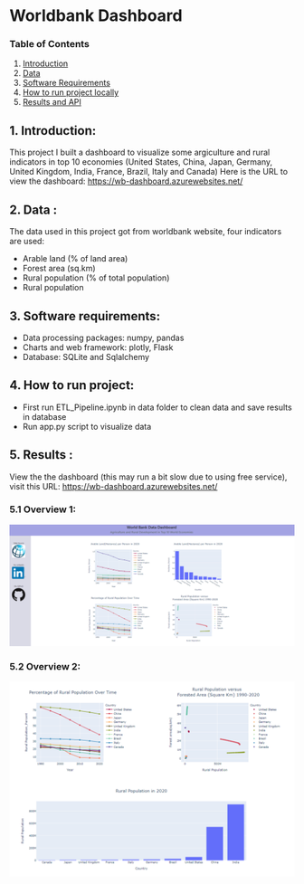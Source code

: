 # Worldbank Dashboard 


### Table of Contents
1. [Introduction](#intro)
2. [Data](#data)
3. [Software Requirements](#software)
4. [How to run project locally](#run)
5. [Results and API](#results)

## 1. Introduction<a id = "intro"></a>:
This project I built a dashboard to visualize some argiculture and rural indicators in top 10 economies (United States, China, Japan, Germany, United Kingdom, India, France, Brazil, Italy and Canada)
Here is the URL to view the dashboard: https://wb-dashboard.azurewebsites.net/

## 2. Data <a id = "data"></a>:
The data used in this project got from worldbank website, four indicators are used:
- Arable land (% of land area)
- Forest area (sq.km)
- Rural population (% of total population)
- Rural population

## 3. Software requirements<a id ="software"></a>:
- Data processing packages: numpy, pandas
- Charts and web framework: plotly, Flask
- Database: SQLite and Sqlalchemy

## 4. How to run project<a id = "run"></a>:
- First run ETL_Pipeline.ipynb in data folder to clean data and save results in database
- Run app.py script to visualize data

## 5. Results <a id="results"></a>:
View the the dashboard (this may run a bit slow due to using free service), visit this URL: https://wb-dashboard.azurewebsites.net/
### 5.1 Overview 1:
![Overview 1](https://github.com/KEVIN-VN642/Deploy-worldbank-dashboard/blob/master/static/Overview1.png)

### 5.2 Overview 2:
![Overview 2](https://github.com/KEVIN-VN642/Deploy-worldbank-dashboard/blob/master/static/Overview2.png)

